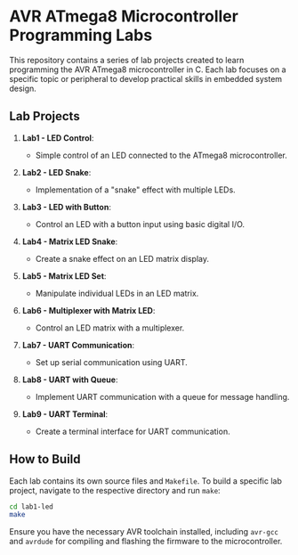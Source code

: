 # AVR ATmega8 Microcontroller Programming Labs

This repository contains a series of lab projects created to learn programming the AVR ATmega8 microcontroller in C. Each lab focuses on a specific topic or peripheral to develop practical skills in embedded system design.

## Lab Projects

1. **Lab1 - LED Control**: 
   - Simple control of an LED connected to the ATmega8 microcontroller.

2. **Lab2 - LED Snake**: 
   - Implementation of a "snake" effect with multiple LEDs.

3. **Lab3 - LED with Button**: 
   - Control an LED with a button input using basic digital I/O.

4. **Lab4 - Matrix LED Snake**: 
   - Create a snake effect on an LED matrix display.

5. **Lab5 - Matrix LED Set**: 
   - Manipulate individual LEDs in an LED matrix.

6. **Lab6 - Multiplexer with Matrix LED**: 
   - Control an LED matrix with a multiplexer.

7. **Lab7 - UART Communication**: 
   - Set up serial communication using UART.

8. **Lab8 - UART with Queue**: 
   - Implement UART communication with a queue for message handling.

9. **Lab9 - UART Terminal**: 
   - Create a terminal interface for UART communication.

## How to Build

Each lab contains its own source files and `Makefile`. To build a specific lab project, navigate to the respective directory and run `make`:

```bash
cd lab1-led
make
```
Ensure you have the necessary AVR toolchain installed, including `avr-gcc` and `avrdude` for compiling and flashing the firmware to the microcontroller.
